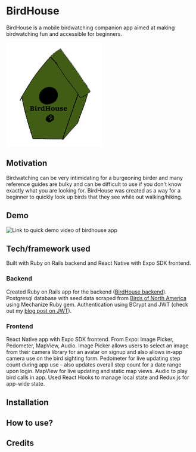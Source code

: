# BirdHouse

BirdHouse is a mobile birdwatching companion app aimed at making birdwatching fun and accessible for beginners.

![BirdHouse logo](https://github.com/ayerest/birdhouse-frontend/blob/master/BirdHouse/assets/images/birdhouse_logo_drawn.png)

## Motivation

Birdwatching can be very intimidating for a burgeoning birder and many reference guides are bulky and can be difficult to use if you don't know exactly what you are looking for. BirdHouse was created as a way for a beginner to quickly look up birds that they see while out walking/hiking.

## Demo

![Link to quick demo video of birdhouse app](https://youtu.be/o_4FIHM3fbY)

## Tech/framework used

Built with Ruby on Rails backend and React Native with Expo SDK frontend. 

### Backend

Created Ruby on Rails app for the backend ([BirdHouse backend](https://github.com/ayerest/birdhouse-backend)). Postgresql database with seed data scraped from [Birds of North America](https://birdsna.org/Species-Account/bna/species/) using Mechanize Ruby gem. Authentication using BCrypt and JWT (check out my [blog post on JWT](https://dev.to/iris/jwt-stands-for-4nec)). 

### Frontend

React Native app with Expo SDK frontend. From Expo: Image Picker, Pedometer, MapView, Audio. Image Picker allows users to select an image from their camera library for an avatar on signup and also allows in-app camera use on the bird sighting form. Pedometer for live updating step count during app use - also updates overall step count for a date range upon login. MapView for live updating and static map views. Audio to play bird calls in app. Used React Hooks to manage local state and Redux.js for app-wide state.

## Installation

## How to use?

## Credits


